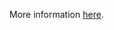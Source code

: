 More information [here](https://docs.prismacloud.io/en/enterprise-edition/policy-reference/aws-policies/aws-general-policies/bc-aws-346).
